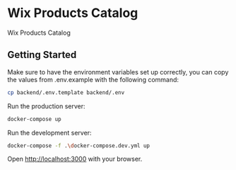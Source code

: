 # Wix Products Catalog
Wix Products Catalog


## Getting Started

Make sure to have the environment variables set up correctly, you can copy the values from .env.example with the
following command:

```bash
cp backend/.env.template backend/.env
```

Run the production server:

```bash
docker-compose up
```

Run the development server:

```bash
docker-compose -f .\docker-compose.dev.yml up
```

Open [http://localhost:3000](http://localhost:3000) with your browser.
